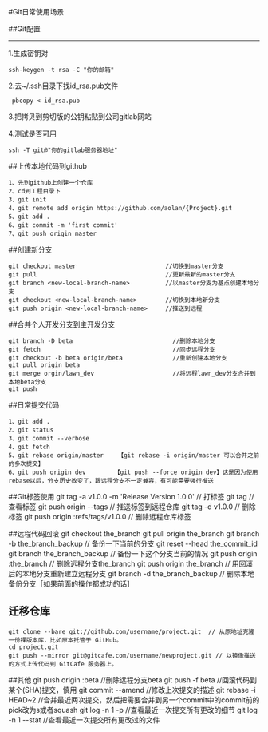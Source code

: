 #Git日常使用场景

##Git配置

***

1.生成密钥对

	ssh-keygen -t rsa -C "你的邮箱"

2.去~/.ssh目录下找id_rsa.pub文件

	 pbcopy < id_rsa.pub

3.把拷贝到剪切版的公钥粘贴到公司gitlab网站

4.测试是否可用  
  
	ssh -T git@"你的gitlab服务器地址"


##上传本地代码到github

	1、先到github上创建一个仓库
	2、cd到工程目录下
	3、git init
	4、git remote add origin https://github.com/aolan/{Project}.git
	5、git add .
	6、git commit -m 'first commit'
	7、git push origin master

##创建新分支

	git checkout master							//切换到master分支
	git pull									//更新最新的master分支
	git branch <new-local-branch-name>			//以master分支为基点创建本地分支
	git checkout <new-local-branch-name>		//切换到本地新分支
	git push origin <new-local-branch-name>		//推送到远程
	
	
	
##合并个人开发分支到主开发分支

	git branch -D beta                            //删除本地分支
	git fetch                                     //同步远程分支       
	git checkout -b beta origin/beta              //重新创建本地分支
	git pull origin beta					
	git merge orgin/lawn_dev                      //将远程lawn_dev分支合并到本地beta分支
	git push


##日常提交代码

	1、git add .
	2、git status
	3、git commit --verbose
	4、git fetch
	5、git rebase origin/master    【git rebase -i origin/master 可以合并之前的多次提交】
	6、git push origin dev    ﻿    ﻿【git push --force origin dev】这是因为使用rebase以后，分支历史改变了，跟远程分支不一定兼容，有可能需要强行推送

##Git标签使用
	git tag -a v1.0.0 -m 'Release Version 1.0.0'    // 打标签
	git tag 					// 查看标签
	git push origin --tags				// 推送标签到远程仓库
	git tag -d v1.0.0				// 删除标签
	git push origin :refs/tags/v1.0.0		// 删除远程仓库标签

##远程代码回滚
	git checkout the_branch
	git pull origin the_branch
	git branch -b the_branch_backup 		// 备份一下当前的分支
	git reset --head the_commit_id 
	git branch the_branch_backup 			// 备份一下这个分支当前的情况
	git push origin :the_branch 			// 删除远程分支the_branch
	git push origin the_branch 			// 用回滚后的本地分支重新建立远程分支
	git branch -d the_branch_backup			// 删除本地备份分支［如果前面的操作都成功的话］

## 迁移仓库
	git clone --bare git://github.com/username/project.git	// 从原地址克隆一份裸版本库，比如原本托管于 GitHub。
	cd project.git
	git push --mirror git@gitcafe.com/username/newproject.git // 以镜像推送的方式上传代码到 GitCafe 服务器上。

##其他
	git push origin :beta				//删除远程分支beta
	git push -f <SHA> beta				//回滚代码到某个(SHA)提交，慎用
	git commit --amend			       	//修改上次提交的描述
	git rebase -i HEAD~2				//合并最近两次提交，然后把需要合并到另一个commit中的commit前的pick改为s或者squash
	git log -n 1 -p 				//查看最近一次提交所有更改的细节
	git log -n 1 --stat				//查看最近一次提交所有更改过的文件
